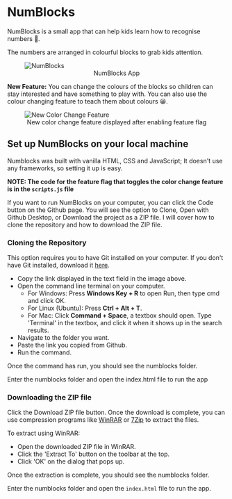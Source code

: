 # NumBlocks
NumBlocks is a small app that can help kids learn how to recognise numbers 🙂.

The numbers are arranged in colourful blocks to grab kids attention.


<figure>
<img src="https://user-images.githubusercontent.com/71462377/173886061-e559f761-2e90-418f-8ea6-a3706e4a44f6.jpg" alt="NumBlocks">
<figcaption style="text-align: center;">NumBlocks App</figcaption>	
</figure>



**New Feature:** You can change the colours of the blocks so children can stay interested and have something to play with. You can also use the colour changing feature to teach them about colours 😀.


<figure>
<img src="https://user-images.githubusercontent.com/71462377/173887199-949c4f2e-0d7b-4d03-9718-780efc6c6ba5.jpg" alt="New Color Change Feature">
<figcaption style="text-align: center;">New color change feature displayed after enabling feature flag</figcaption>	
</figure>


## Set up NumBlocks on your local machine
Numblocks was built with vanilla HTML, CSS and JavaScript; It doesn't use any frameworks, so setting it up is easy.

**NOTE: The code for the feature flag that toggles the color change feature is in the `scripts.js` file**

If you want to run NumBlocks on your computer, you can click the Code button on the Github page. You will see the option to Clone, Open with Github Desktop, or Download the project as a ZIP file. I will cover how to clone the repository and how to download the ZIP file.

### Cloning the Repository
This option requires you to have Git installed on your computer. If you don't have Git installed, download it [here](https://git-scm.com/downloads).

* Copy the link displayed in the text field in the image above.
* Open the command line terminal on your computer.
	* For Windows: Press **Windows Key + R** to open Run, then type cmd and click OK.
	* For Linux (Ubuntu): Press **Ctrl + Alt + T**.
	* For Mac: Click **Command + Space**, a textbox should open. Type 'Terminal' in the textbox, and click it when it shows up in the search results.
* Navigate to the folder you want.
* Paste the link you copied from Github.
* Run the command.

Once the command has run, you should see the numblocks folder.

Enter the numblocks folder and open the index.html file to run the app 

### Downloading the ZIP file
Click the Download ZIP file button. Once the download is complete, you can use compression programs like [WinRAR](https://www.win-rar.com) or [7Zip](https://www.7-zip.org) to extract the files.

To extract using WinRAR:
* Open the downloaded ZIP file in WinRAR.
* Click the 'Extract To' button on the toolbar at the top.
* Click 'OK' on the dialog that pops up.

Once the extraction is complete, you should see the numblocks folder.

Enter the numblocks folder and open the `index.html` file to run the app.


